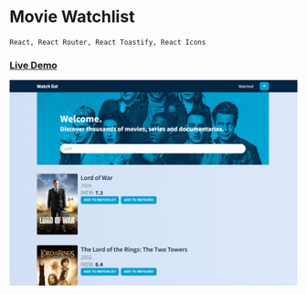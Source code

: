 # Movie Watchlist

```
React, React Router, React Toastify, React Icons
```

### <a href="https://watchlistou.netlify.app/add">Live Demo</a>

<img alt="Movie Watchlist" src="https://raw.githubusercontent.com/oguzhanuyanik-sr/movie-watchlist/master/screenshot.png" />
